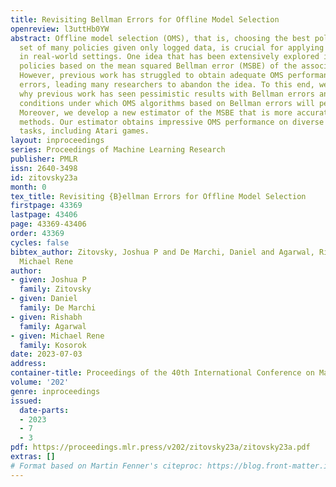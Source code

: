 ```yaml
---
title: Revisiting Bellman Errors for Offline Model Selection
openreview: l3uttHb0YW
abstract: Offline model selection (OMS), that is, choosing the best policy from a
  set of many policies given only logged data, is crucial for applying offline RL
  in real-world settings. One idea that has been extensively explored is to select
  policies based on the mean squared Bellman error (MSBE) of the associated Q-functions.
  However, previous work has struggled to obtain adequate OMS performance with Bellman
  errors, leading many researchers to abandon the idea. To this end, we elucidate
  why previous work has seen pessimistic results with Bellman errors and identify
  conditions under which OMS algorithms based on Bellman errors will perform well.
  Moreover, we develop a new estimator of the MSBE that is more accurate than prior
  methods. Our estimator obtains impressive OMS performance on diverse discrete control
  tasks, including Atari games.
layout: inproceedings
series: Proceedings of Machine Learning Research
publisher: PMLR
issn: 2640-3498
id: zitovsky23a
month: 0
tex_title: Revisiting {B}ellman Errors for Offline Model Selection
firstpage: 43369
lastpage: 43406
page: 43369-43406
order: 43369
cycles: false
bibtex_author: Zitovsky, Joshua P and De Marchi, Daniel and Agarwal, Rishabh and Kosorok,
  Michael Rene
author:
- given: Joshua P
  family: Zitovsky
- given: Daniel
  family: De Marchi
- given: Rishabh
  family: Agarwal
- given: Michael Rene
  family: Kosorok
date: 2023-07-03
address: 
container-title: Proceedings of the 40th International Conference on Machine Learning
volume: '202'
genre: inproceedings
issued:
  date-parts:
  - 2023
  - 7
  - 3
pdf: https://proceedings.mlr.press/v202/zitovsky23a/zitovsky23a.pdf
extras: []
# Format based on Martin Fenner's citeproc: https://blog.front-matter.io/posts/citeproc-yaml-for-bibliographies/
---
```

